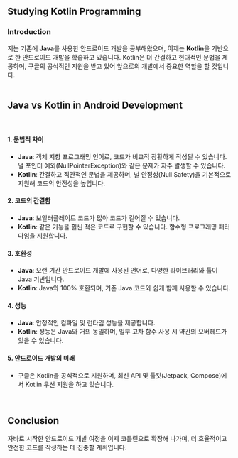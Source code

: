 ## Studying Kotlin Programming

### Introduction
저는 기존에 **Java**를 사용한 안드로이드 개발을 공부해왔으며, 이제는 **Kotlin**을 기반으로 한 안드로이드 개발을 학습하고 있습니다.
Kotlin은 더 간결하고 현대적인 문법을 제공하며, 구글의 공식적인 지원을 받고 있어 앞으로의 개발에서 중요한 역할을 할 것입니다.
<br>
<br>

## Java vs Kotlin in Android Development
<br>

#### 1. 문법적 차이
- **Java**: 객체 지향 프로그래밍 언어로, 코드가 비교적 장황하게 작성될 수 있습니다. 널 포인터 예외(NullPointerException)와 같은 문제가 자주 발생할 수 있습니다.
- **Kotlin**: 간결하고 직관적인 문법을 제공하며, 널 안정성(Null Safety)을 기본적으로 지원해 코드의 안전성을 높입니다.

#### 2. 코드의 간결함
- **Java**: 보일러플레이트 코드가 많아 코드가 길어질 수 있습니다.
- **Kotlin**: 같은 기능을 훨씬 적은 코드로 구현할 수 있습니다. 함수형 프로그래밍 패러다임을 지원합니다.

#### 3. 호환성
- **Java**: 오랜 기간 안드로이드 개발에 사용된 언어로, 다양한 라이브러리와 툴이 Java 기반입니다.
- **Kotlin**: Java와 100% 호환되며, 기존 Java 코드와 쉽게 함께 사용할 수 있습니다.

#### 4. 성능
- **Java**: 안정적인 컴파일 및 런타임 성능을 제공합니다.
- **Kotlin**: 성능은 Java와 거의 동일하며, 일부 고차 함수 사용 시 약간의 오버헤드가 있을 수 있습니다.

#### 5. 안드로이드 개발의 미래
- 구글은 Kotlin을 공식적으로 지원하며, 최신 API 및 툴킷(Jetpack, Compose)에서 Kotlin 우선 지원을 하고 있습니다.
<br>

## Conclusion
자바로 시작한 안드로이드 개발 여정을 이제 코틀린으로 확장해 나가며, 더 효율적이고 안전한 코드를 작성하는 데 집중할 계획입니다.
